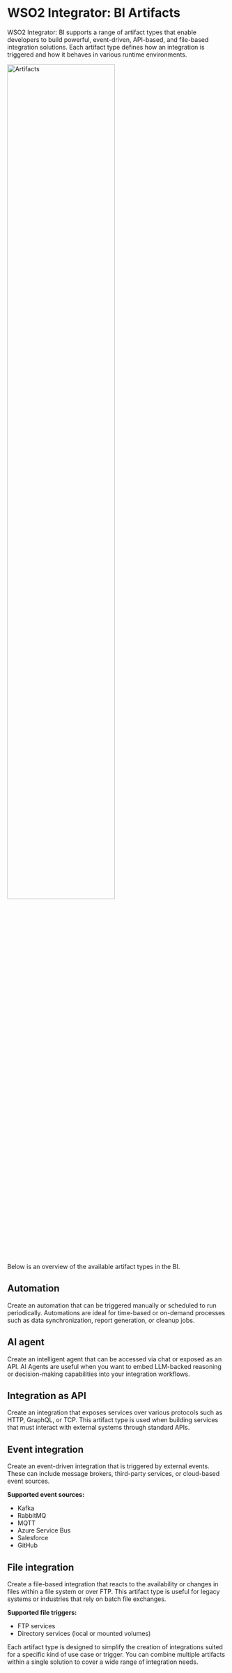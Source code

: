 # WSO2 Integrator: BI Artifacts

WSO2 Integrator: BI supports a range of artifact types that enable developers to build powerful, event-driven, API-based, and file-based integration solutions. Each artifact type defines how an integration is triggered and how it behaves in various runtime environments.

<a href="{{base_path}}/assets/img/developer-guides/wso2-integrator-bi-artifacts/bi-artifacts.png"><img src="{{base_path}}/assets/img/developer-guides/wso2-integrator-bi-artifacts/bi-artifacts.png" alt="Artifacts" width="70%"></a>

Below is an overview of the available artifact types in the BI.

## Automation

Create an automation that can be triggered manually or scheduled to run periodically. Automations are ideal for time-based or on-demand processes such as data synchronization, report generation, or cleanup jobs.

## AI agent

Create an intelligent agent that can be accessed via chat or exposed as an API. AI Agents are useful when you want to embed LLM-backed reasoning or decision-making capabilities into your integration workflows.

## Integration as API

Create an integration that exposes services over various protocols such as HTTP, GraphQL, or TCP. This artifact type is used when building services that must interact with external systems through standard APIs.

## Event integration

Create an event-driven integration that is triggered by external events. These can include message brokers, third-party services, or cloud-based event sources.

**Supported event sources:**

- Kafka
- RabbitMQ
- MQTT
- Azure Service Bus
- Salesforce
- GitHub

## File integration

Create a file-based integration that reacts to the availability or changes in files within a file system or over FTP. This artifact type is useful for legacy systems or industries that rely on batch file exchanges.

**Supported file triggers:**

- FTP services
- Directory services (local or mounted volumes)


Each artifact type is designed to simplify the creation of integrations suited for a specific kind of use case or trigger. You can combine multiple artifacts within a single solution to cover a wide range of integration needs.
